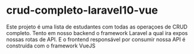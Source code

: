 # crud-completo-laravel10-vue
Este projeto é uma lista de estudantes com todas as operaçoes de CRUD completo. Tento em nosso backend o framework Laravel a qual ira expos nossas rotas de API. E o frontend responsável por consumir nossa API é construída com o framework VueJS
